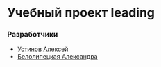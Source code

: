 # Учебный проект leading

### Разработчики

- [Устинов Алексей](https://github.com/aleks-y)
- [Белолипецкая Александра](https://github.com/abelolipetskaya)
